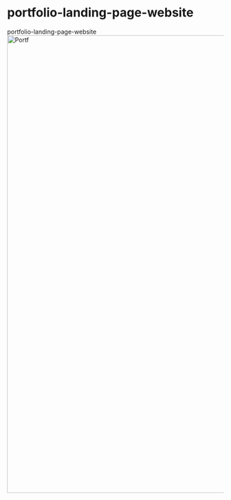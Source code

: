# portfolio-landing-page-website
portfolio-landing-page-website
<img width="1066" alt="Portf" src="https://user-images.githubusercontent.com/82316502/195167224-8cf67f5a-e28f-41a2-8251-e9f086710d71.png">
